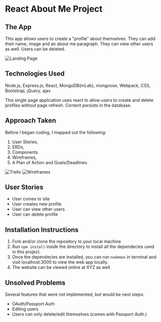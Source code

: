 # React About Me Project

## The App
This app allows users to create a "profile" about themselves. They can add their name, image and an about me paragraph. They can view other users as well. Users can be deleted. 

![Landing Page]()


## Technologies Used
Node.js, Express.js, React, MongoDB(mLab), mongoose, Webpack, CSS, Bootstrap, jQuery, ajax

This single page application uses react to allow users to create and delete profiles without page refresh. Content persists in the database.


## Approach Taken
Before I began coding, I mapped out the following: 
1. User Stories,
2. ERDs,
3. Components
4. Wireframes,
5. A Plan of Action and Goals/Deadlines

![Trello]()
![Wireframes]()


## User Stories
* User comes to site
* User creates new profile
* User can view other users
* User can delete profile

## Installation Instructions
1. Fork and/or clone the repository to your local machine
2. Run `npm install` inside the directory to install all the dependecies used in this project.
3. Once the dependecies are installed, you can run `nodemon` in terminal and visit localhost:3000 to view the web app locally.
4. The website can be viewed online at XYZ as well.


## Unsolved Problems
Several features that were not implemented, but would be next steps:
* OAuth/Passport Auth
* Editing users
* Users can only delete/edit themselves (comes with Passport Auth.)

